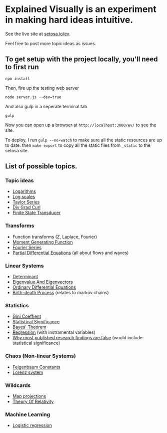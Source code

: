 # Explained Visually is an experiment in making hard ideas intuitive.

See the live site at [setosa.io/ev](http://setosa.io/ev/).

Feel free to post more topic ideas as issues.

## To get setup with the project locally, you'll need to first run

    npm install

Then, fire up the testing web server

    node server.js --dev=true

And also gulp in a seperate terminal tab

    gulp

Now you can open up a browser at `http://localhost:3000/ev/` to see the site.

To deploy, I run `gulp --no-watch` to make sure all the static resources are up
to date. then `make export` to copy all the static files from `_static` to the
setosa site.

## List of possible topics.

### Topic ideas
* [Logarithms](https://en.wikipedia.org/wiki/Logarithm)
* [Log scales](https://en.wikipedia.org/wiki/Logarithmic_scale)
* [Taylor Series](https://en.wikipedia.org/wiki/Taylor_series)
* [Div Grad Curl](https://en.wikipedia.org/wiki/Vector_calculus_identities)
* [Finite State Transducer](https://en.wikipedia.org/wiki/Finite_state_transducer)


### Transforms
* Function transforms (Z, Laplace, Fourier)
* [Moment Generating Function](https://en.wikipedia.org/wiki/Moment-generating_function)
* [Fourier Series](https://en.wikipedia.org/wiki/Fourier_series)
* [Partial Differential Equations](https://en.wikipedia.org/wiki/Partial_differential_equation) (all about flows and waves)

### Linear Systems
* [Determinant](https://en.wikipedia.org/wiki/Determinant)
* [Eigenvalue And Eigenvectors](https://en.wikipedia.org/wiki/Eigenvalues_and_eigenvectors)
* [Ordinary Differential Equations](https://en.wikipedia.org/wiki/Ordinary_differential_equation)
* [Birth-death Process](https://en.wikipedia.org/wiki/Birth%E2%80%93death_process) (relates to markov chains)

### Statistics
* [Gini Coeffient](https://en.wikipedia.org/wiki/Gini_coefficient)
* [Statistical Significance](https://en.wikipedia.org/wiki/Statistical_significance)
* [Bayes' Theorem](https://en.wikipedia.org/wiki/Bayes'_theorem)
* [Regression](https://en.wikipedia.org/wiki/Regression_analysis) (with instramental variables)
* [Why most published research findings are false](https://en.wikipedia.org/wiki/John_P._A._Ioannidis) (would include statistical significance)

### Chaos (Non-linear Systems)
* [Feigenbaum Constants](https://en.wikipedia.org/wiki/Feigenbaum_constants)
* [Lorenz system](https://en.wikipedia.org/wiki/Lorenz_system)

### Wildcards
* [Map projections](https://en.wikipedia.org/wiki/Map_projection)
* [Theory Of Relativity](https://en.wikipedia.org/wiki/Theory_of_relativity)

### Machine Learning
* [Logistic regression](https://en.wikipedia.org/wiki/Logistic_regression)

